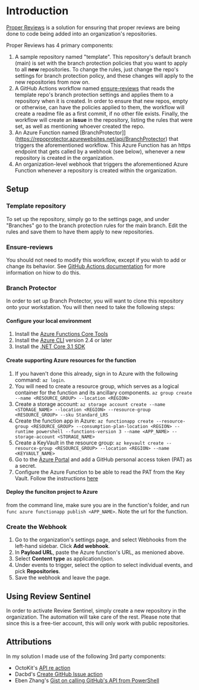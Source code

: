 # Introduction

[Proper Reviews](https://github.com/JuliuskGitHub/Proper-Reviews) is a solution for ensuring that proper reviews are being done to code being added into an organization's repositories.

Proper Reviews has 4 primary components:

1. A sample repository named "template". This repository's default branch (main) is set with the branch protection policies that you want to apply to all **new** repositories. To change the rules, just change the repo's settings for branch protection policy, and these changes will apply to the new repositories from now on.
2. A GitHub Actions workflow named [ensure-reviews](https://github.com/TechnicalExercise/review-sentinel/blob/main/.github/workflows/ensure-reviews.yml) that reads the template repo's branch protection settings and applies them to a repository when it is created. In order to ensure that new repos, empty or otherwise, can have the policies applied to them, the workflow will create a readme file as a first commit, if no other file exists. Finally, the workflow will create an **issue** in the repository, listing the rules that were set, as well as mentioning whoever created the repo.
3. An Azure Function named [BranchProtector]](<https://repoprotector.azurewebsites.net/api/BranchProtector>) that triggers the aforementioned workflow. This Azure Function has an https endpoint that gets called by a webhook (see below), whenever a new repository is created in the organization.
4. An organization-level webhook that triggers the aforementioned Azure Function whenever a repository is created within the organization.

## Setup

### Template repository

To set up the repository, simply go to the settings page, and under "Branches" go to the branch protection rules for the main branch. Edit the rules and save them to have them apply to new repositories.

### Ensure-reviews

You should not need to modify this workflow, except if you wish to add or change its behavior. See [GitHub Actions documentation](https://github.com/features/actions) for more information on hiow to do this.

### Branch Protector

In order to set up Branch Protector, you will want to clone this repository onto your workstation. You will then need to take the following steps:

#### Configure your local environment

1. Install the [Azure Functions Core Tools](https://docs.microsoft.com/en-us/azure/azure-functions/functions-run-local#v2)
2. Install the [Azure CLI](https://docs.microsoft.com/en-us/cli/azure/install-azure-cli) version 2.4 or later
3. Install the [.NET Core 3.1 SDK](https://dotnet.microsoft.com/download)

#### Create supporting Azure resources for the function

1. If you haven't done this already, sign in to Azure with the following command: ```az login```.
2. You will need to create a resource group, which serves as a logical container for the function and its ancillary components. ```az group create --name <RESOURCE_GROUP> --location <REGION>```
3. Create a storage account: ```az storage account create --name <STORAGE_NAME> --location <REGION> --resource-group <RESOURCE_GROUP> --sku Standard_LRS```
4. Create the function app in Azure: ```az functionapp create --resource-group <RESOURCE_GROUP> --consumption-plan-location <REGION> --runtime powershell --functions-version 3 --name <APP_NAME> --storage-account <STORAGE_NAME>```
5. Create a KeyVault in the resource group: ```az keyvault create --resource-group <RESOURCE_GROUP> --location <REGION> --name <KEYVAULT_NAME>```
6. Go to the [Azure Portal](https://portal.azure.com) and add a GitHub personal access token (PAT) as a secret.
7. Configure the Azure Function to be able to read the PAT from the Key Vault. Follow the instructions [here](https://techmindfactory.com/Integrate-Key-Vault-Secrets-With-Azure-Functions/?msclkid=b10c6764c98d11ecb7dd634c27a8d238)

#### Deploy the funciton project to Azure

from the command line, make sure you are in the function's folder, and run ```func azure functionapp publish <APP_NAME>```. Note the url for the function.

### Create the Webhook

1. Go to the organization's settings page, and select Webhooks from the left-hand sidebar. Click **Add webhook**.
2. In **Payload URL**, paste the Azure function's URL, as menioned above.
3. Select **Content type** as application/json.
4. Under events to trigger, select the option to select individual events, and pick **Repositories**.
5. Save the webhook and leave the page.

## Using Review Sentinel

In order to activate Review Sentinel, simply create a new repository in the organization. The automation will take care of the rest. Please note that since this is a free-tier account, this will only work with public repositories.

## Attributions

In my solution I made use of the following 3rd party components:

- OctoKit's [API re action](https://github.com/marketplace/actions/github-api-request)
- Dacbd's [Create GitHub Issue action](https://github.com/marketplace/actions/create-github-issue)
- Eben Zhang's [Gist on calling GitHub's API from PowerShell](https://gist.github.com/EbenZhang/f89113ccc04f90af5e41aa739c5e086a?msclkid=e7925e84c9d711ecab4b20ebe6f95e95)
